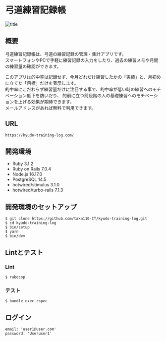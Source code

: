 # 弓道練習記録帳
![title](https://user-images.githubusercontent.com/70277776/218054719-6cbfa706-bbde-42c3-84bb-ec231aea6400.png)

## 概要
弓道練習記録帳は、弓道の練習記録の管理・集計アプリです。<br>
スマートフォンやPCで手軽に練習記録の入力をしたり、過去の練習メモや月間の練習量の確認ができます。<br>

このアプリは的中率は記録せず、今月どれだけ練習したかの「実績」と、月初めに立てた「目標」だけを表示します。<br>
的中率にこだわらず練習量だけに注目する事で、的中率が低い時の練習へのモチベーション低下を防いだり、 的前に立つ前段階の人の基礎練習へのモチベーションを上げる効果が期待できます。<br>
メールアドレスがあれば無料で利用できます。

## URL
```
https://kyudo-training-log.com/
```

## 開発環境
- Ruby 3.1.2
- Ruby on Rails 7.0.4
- Node.js 16.17.0
- PostgreSQL 14.5
- hotwired/stimulus 3.1.0 
- hotwired/turbo-rails 7.1.3

## 開発環境のセットアップ
```
$ git clone https://github.com/taka110-IT/kyudo-training-log.git
$ cd kyudo-training-log
$ bin/setup
$ yarn
$ bin/dev
```

## Lintとテスト
### Lint
```
$ rubocop
```

### テスト
```
$ bundle exec rspec
```

## ログイン
```
email: 'user1@user.com'
password: 'Useruser1'
```

